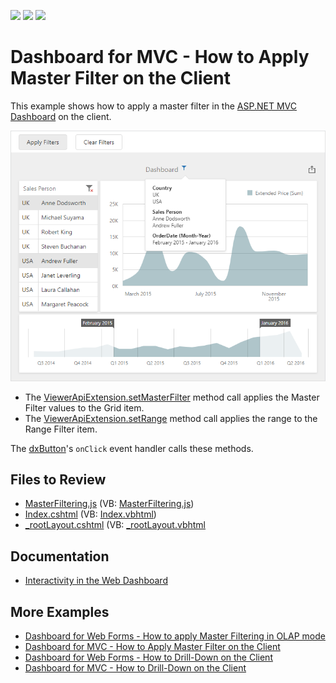 <!-- default badges list -->
![](https://img.shields.io/endpoint?url=https://codecentral.devexpress.com/api/v1/VersionRange/128579079/21.2.1%2B)
[![](https://img.shields.io/badge/Open_in_DevExpress_Support_Center-FF7200?style=flat-square&logo=DevExpress&logoColor=white)](https://supportcenter.devexpress.com/ticket/details/T490955)
[![](https://img.shields.io/badge/📖_How_to_use_DevExpress_Examples-e9f6fc?style=flat-square)](https://docs.devexpress.com/GeneralInformation/403183)
<!-- default badges end -->

# Dashboard for MVC - How to Apply Master Filter on the Client

This example shows how to apply a master filter in the [ASP.NET MVC Dashboard](https://docs.devexpress.com/Dashboard/16977) on the client.

![Web Dashboard - Apply Master Filtering values](images/master-filtering-example.png)

- The [ViewerApiExtension.setMasterFilter](https://docs.devexpress.com/Dashboard/js-DevExpress.Dashboard.ViewerApiExtension?p=netframework#js_devexpress_dashboard_viewerapiextension_setmasterfilter_itemname_values_) method call applies the Master Filter values to the Grid item.
- The [ViewerApiExtension.setRange](https://docs.devexpress.com/Dashboard/js-DevExpress.Dashboard.ViewerApiExtension#js_devexpress_dashboard_viewerapiextension_setrange_itemname_range_) method call applies the range to the Range Filter item.

The [dxButton](https://js.devexpress.com/DevExtreme/ApiReference/UI_Components/dxButton/)'s `onClick` event handler calls these methods.

## Files to Review

* [MasterFiltering.js](./CS/MVCxDashboard_ApplyMasterFilter/Scripts/MasterFiltering.js) (VB: [MasterFiltering.js](./VB/MVCxDashboard_ApplyMasterFilter/Scripts/MasterFiltering.js))
* [Index.cshtml](./CS/MVCxDashboard_ApplyMasterFilter/Views/Home/Index.cshtml) (VB: [Index.vbhtml](./VB/MVCxDashboard_ApplyMasterFilter/Views/Home/Index.vbhtml))
* [_rootLayout.cshtml](./CS/MVCxDashboard_ApplyMasterFilter/Views/Shared/_rootLayout.cshtml) (VB: [_rootLayout.vbhtml](./VB/MVCxDashboard_ApplyMasterFilter/Views/Shared/_rootLayout.vbhtml)

## Documentation

- [Interactivity in the Web Dashboard](https://docs.devexpress.com/Dashboard/116985/web-dashboard/create-dashboards-on-the-web/interactivity?p=netframework)

## More Examples

- [Dashboard for Web Forms - How to apply Master Filtering in OLAP mode](https://github.com/DevExpress-Examples/web-forms-dashboard-apply-master-filtering-in-olap)
- [Dashboard for MVC - How to Apply Master Filter on the Client](https://github.com/DevExpress-Examples/mvc-dashboard-apply-master-filtering-in-code)
- [Dashboard for Web Forms - How to Drill-Down on the Client](https://github.com/DevExpress-Examples/asp-net-web-forms-dashboard-perform-drill-down-in-code)
- [Dashboard for MVC - How to Drill-Down on the Client](https://github.com/DevExpress-Examples/mvc-dashboard-drill-down-in-code)
